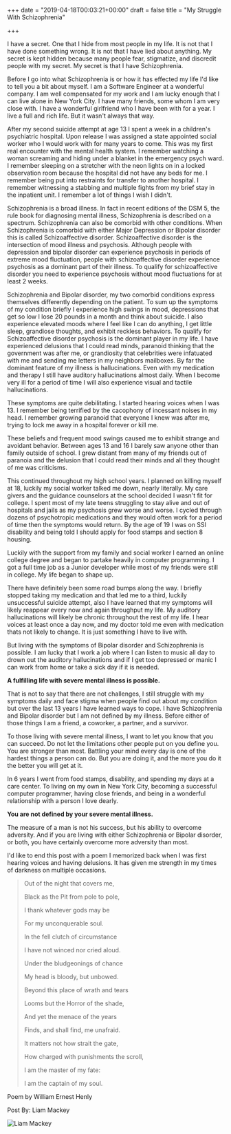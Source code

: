 +++
date = "2019-04-18T00:03:21+00:00"
draft = false
title = "My Struggle With Schizophrenia"

+++

I have a secret. One that I hide from most people in my life. It is not that I have done something wrong. It is not that I have lied about anything. My secret is kept hidden because many people fear, stigmatize, and discredit people with my secret. My secret is that I have Schizophrenia.

Before I go into what Schizophrenia is or how it has effected my life I'd like to tell you a bit about myself. I am a Software Engineer at a wonderful company. I am well compensated for my work and I am lucky enough that I can live alone in New York City. I have many friends, some whom I am very close with. I have a wonderful girlfriend who I have been with for a year.  I live a full and rich life. But it wasn't always that way.

After my second suicide attempt at age 13 I spent a week in a children's psychiatric hospital. Upon release I was assigned a state appointed social worker who I would work with for many years to come. This was my first real encounter with the mental health system. I remember watching a woman screaming and hiding under a blanket in the emergency psych ward. I remember sleeping on a stretcher with the neon lights on in a locked observation room because the hospital did not have any beds for me. I remember being put into restraints for transfer to another hospital. I remember witnessing a stabbing and multiple fights from my brief stay in the inpatient unit. I remember a lot of things I wish I didn't.

Schizophrenia is a broad illness. In fact in recent editions of the DSM 5, the rule book for diagnosing mental illness, Schizophrenia is described on a spectrum. Schizophrenia can also be comorbid with other conditions. When Schizophrenia is comorbid with either Major Depression or Bipolar disorder this is called Schizoaffective disorder. Schizoaffective disorder is the intersection of mood illness and psychosis. Although people with depression and bipolar disorder can experience psychosis in periods of extreme mood fluctuation, people with schizoaffective disorder experience psychosis as a dominant part of their illness. To qualify for schizoaffective disorder you need to experience psychosis without mood fluctuations for at least 2 weeks.

Schizophrenia and Bipolar disorder, my two comorbid conditions express themselves differently depending on the patient. To sum up the symptoms of my condition briefly I experience high swings in mood, depressions that get so low I lose 20 pounds in a month and think about suicide. I also experience elevated moods where I feel like I can do anything, I get little sleep, grandiose thoughts, and exhibit reckless behaviors. To qualify for Schizoaffective disorder psychosis is the dominant player in my life. I have experienced delusions that I could read minds, paranoid thinking that the government was after me, or grandiosity that celebrities were infatuated with me and sending me letters in my neighbors mailboxes. By far the dominant feature of my illness is hallucinations. Even with my medication and therapy I still have auditory hallucinations almost daily. When I become very ill for a period of time I will also experience visual and tactile hallucinations.

These symptoms are quite debilitating. I started hearing voices when I was 13. I remember being terrified by the cacophony of incessant noises in my head. I remember growing paranoid that everyone I knew was after me, trying to lock me away in a hospital forever or kill me.

These beliefs and frequent mood swings caused me to exhibit strange and avoidant behavior. Between ages 13 and 16 I barely saw anyone other than family outside of school. I grew distant from many of my friends out of paranoia and the delusion that I could read their minds and all they thought of me was criticisms.

This continued throughout my high school years. I planned on killing myself at 18, luckily my social worker talked me down, nearly literally. My care givers and the guidance counselors at the school decided I wasn't fit for college. I spent most of my late teens struggling to stay alive and out of hospitals and jails as my psychosis grew worse and worse. I cycled through dozens of psychotropic medications and they would often work for a period of time then the symptoms would return. By the age of 19 I was on SSI disability and being told I should apply for food stamps and section 8 housing.

Luckily with the support from my family and social worker I earned an online college degree and began to partake heavily in computer programming. I got a full time job as a Junior developer while most of my friends were still in college. My life began to shape up.

There have definitely been some road bumps along the way. I briefly stopped taking my medication and that led me to a third, luckily unsuccessful suicide attempt, also I have learned that my symptoms will likely reappear every now and again throughput my life. My auditory hallucinations will likely be chronic throughout the rest of my life. I hear voices at least once a day now, and my doctor told me even with medication thats not likely to change. It is just something I have to live with.

But living with the symptoms of Bipolar disorder and Schizophrenia is possible. I am lucky that I work a job where I can listen to music all day to drown out the auditory hallucinations and if I get too depressed or manic I can work from home or take a sick day if it is needed.

**A fulfilling life with severe mental illness is possible.**

That is not to say that there are not challenges, I still struggle with my symptoms daily and face stigma when people find out about my condition but over the last 13 years I have learned ways to cope. I have Schizophrenia and Bipolar disorder but I am not defined by my illness. Before either of those things I am a friend, a coworker, a partner, and a survivor.

To those living with severe mental illness, I want to let you know that you can succeed. Do not let the limitations other people put on you define you. You are stronger than most. Battling your mind every day is one of the hardest things a person can do. But you are doing it, and the more you do it the better you will get at it.

In 6 years I went from food stamps, disability, and spending my days at a care center. To living on my own in New York City, becoming a successful computer programmer, having close friends, and being in a wonderful relationship with a person I love dearly.

**You are not defined by your severe mental illness.**

The measure of a man is not his success, but his ability to overcome adversity. And if you are living with either Schizophrenia or Bipolar disorder, or both, you have certainly overcome more adversity than most.

I'd like to end this post with a poem I memorized back when I was first hearing voices and having delusions. It has given me strength in my times of darkness on multiple occasions.

> Out of the night that covers me,
>
> Black as the Pit from pole to pole,
>
> I thank whatever gods may be
>
> For my unconquerable soul.
>
> In the fell clutch of circumstance
>
> I have not winced nor cried aloud.
>
> Under the bludgeonings of chance
>
> My head is bloody, but unbowed.
>
> Beyond this place of wrath and tears
>
> Looms but the Horror of the shade,
>
> And yet the menace of the years
>
> Finds, and shall find, me unafraid.
>
> It matters not how strait the gate,
>
> How charged with punishments the scroll,
>
> I am the master of my fate:
>
> I am the captain of my soul.

Poem by William Ernest Henly

Post By: Liam Mackey

![Liam Mackey](/images/FullSizeRender-small.jpeg)